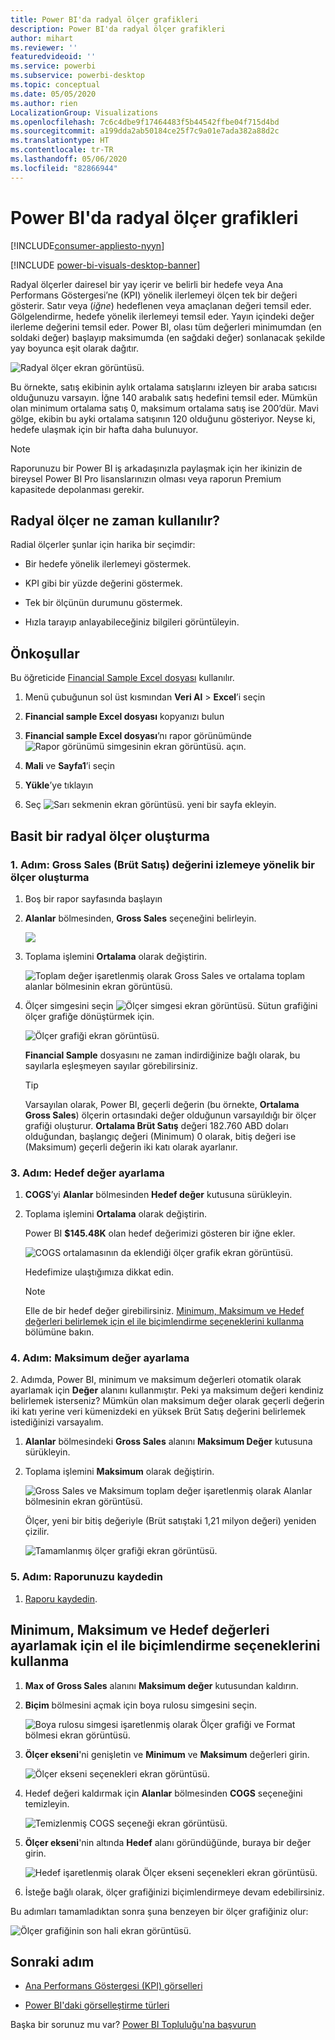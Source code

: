 ```yaml
---
title: Power BI'da radyal ölçer grafikleri
description: Power BI'da radyal ölçer grafikleri
author: mihart
ms.reviewer: ''
featuredvideoid: ''
ms.service: powerbi
ms.subservice: powerbi-desktop
ms.topic: conceptual
ms.date: 05/05/2020
ms.author: rien
LocalizationGroup: Visualizations
ms.openlocfilehash: 7c6c4dbe9f17464483f5b44542ffbe04f715d4bd
ms.sourcegitcommit: a199dda2ab50184ce25f7c9a01e7ada382a88d2c
ms.translationtype: HT
ms.contentlocale: tr-TR
ms.lasthandoff: 05/06/2020
ms.locfileid: "82866944"
---
```

# <a name="radial-gauge-charts-in-power-bi"></a>Power BI'da radyal ölçer grafikleri

[!INCLUDE[consumer-appliesto-nyyn](../includes/consumer-appliesto-nyyn.md)]

[!INCLUDE [power-bi-visuals-desktop-banner](../includes/power-bi-visuals-desktop-banner.md)]

Radyal ölçerler dairesel bir yay içerir ve belirli bir hedefe veya Ana Performans Göstergesi’ne (KPI) yönelik ilerlemeyi ölçen tek bir değeri gösterir. Satır veya (*iğne*) hedeflenen veya amaçlanan değeri temsil eder. Gölgelendirme, hedefe yönelik ilerlemeyi temsil eder. Yayın içindeki değer ilerleme değerini temsil eder. Power BI, olası tüm değerleri minimumdan (en soldaki değer) başlayıp maksimumda (en sağdaki değer) sonlanacak şekilde yay boyunca eşit olarak dağıtır.

![Radyal ölçer ekran görüntüsü.](media/power-bi-visualization-radial-gauge-charts/gauge-m.png)

Bu örnekte, satış ekibinin aylık ortalama satışlarını izleyen bir araba satıcısı olduğunuzu varsayın. İğne 140 arabalık satış hedefini temsil eder. Mümkün olan minimum ortalama satış 0, maksimum ortalama satış ise 200’dür.  Mavi gölge, ekibin bu ayki ortalama satışının 120 olduğunu gösteriyor. Neyse ki, hedefe ulaşmak için bir hafta daha bulunuyor.

> [!NOTE]
> Raporunuzu bir Power BI iş arkadaşınızla paylaşmak için her ikinizin de bireysel Power BI Pro lisanslarınızın olması veya raporun Premium kapasitede depolanması gerekir.

## <a name="when-to-use-a-radial-gauge"></a>Radyal ölçer ne zaman kullanılır?

Radial ölçerler şunlar için harika bir seçimdir:

* Bir hedefe yönelik ilerlemeyi göstermek.

* KPI gibi bir yüzde değerini göstermek.

* Tek bir ölçünün durumunu göstermek.

* Hızla tarayıp anlayabileceğiniz bilgileri görüntüleyin.

## <a name="prerequisites"></a>Önkoşullar

Bu öğreticide [Financial Sample Excel dosyası](https://download.microsoft.com/download/9/6/D/96DDC2FF-2568-491D-AAFA-AFDD6F763AE3/Retail%20Analysis%20Sample%20PBIX.pbix) kullanılır.

1. Menü çubuğunun sol üst kısmından **Veri Al** > **Excel**’i seçin
   
2. **Financial sample Excel dosyası** kopyanızı bulun

1. **Financial sample Excel dosyası**’nı rapor görünümünde ![Rapor görünümü simgesinin ekran görüntüsü.](media/power-bi-visualization-kpi/power-bi-report-view.png) açın.

1. **Mali** ve **Sayfa1**’i seçin

1. **Yükle**’ye tıklayın

1. Seç ![Sarı sekmenin ekran görüntüsü.](media/power-bi-visualization-kpi/power-bi-yellow-tab.png) yeni bir sayfa ekleyin.



## <a name="create-a-basic-radial-gauge"></a>Basit bir radyal ölçer oluşturma

### <a name="step-1-create-a-gauge-to-track-gross-sales"></a>1\. Adım: Gross Sales (Brüt Satış) değerini izlemeye yönelik bir ölçer oluşturma

1. Boş bir rapor sayfasında başlayın

1. **Alanlar** bölmesinden, **Gross Sales** seçeneğini belirleyin.

   ![](media/power-bi-visualization-radial-gauge-charts/grosssalesvalue-new.png)

1. Toplama işlemini **Ortalama** olarak değiştirin.

   ![Toplam değer işaretlenmiş olarak Gross Sales ve ortalama toplam alanlar bölmesinin ekran görüntüsü.](media/power-bi-visualization-radial-gauge-charts/changetoaverage-new.png)

1. Ölçer simgesini seçin ![Ölçer simgesi ekran görüntüsü.](media/power-bi-visualization-radial-gauge-charts/gaugeicon-new.png) Sütun grafiğini ölçer grafiğe dönüştürmek için.

    ![Ölçer grafiği ekran görüntüsü.](media/power-bi-visualization-radial-gauge-charts/gauge-no-target.png)

    **Financial Sample** dosyasını ne zaman indirdiğinize bağlı olarak, bu sayılarla eşleşmeyen sayılar görebilirsiniz.

    > [!TIP]
    > Varsayılan olarak, Power BI, geçerli değerin (bu örnekte, **Ortalama Gross Sales**) ölçerin ortasındaki değer olduğunun varsayıldığı bir ölçer grafiği oluşturur. **Ortalama Brüt Satış** değeri 182.760 ABD doları olduğundan, başlangıç değeri (Minimum) 0 olarak, bitiş değeri ise (Maksimum) geçerli değerin iki katı olarak ayarlanır.

### <a name="step-3-set-a-target-value"></a>3\. Adım: Hedef değer ayarlama

1. **COGS**’yi **Alanlar** bölmesinden **Hedef değer** kutusuna sürükleyin.

1. Toplama işlemini **Ortalama** olarak değiştirin.

   Power BI **$145.48K** olan hedef değerimizi gösteren bir iğne ekler.

   ![COGS ortalamasının da eklendiği ölçer grafik ekran görüntüsü.](media/power-bi-visualization-radial-gauge-charts/gaugeinprogress-new.png)

    Hedefimize ulaştığımıza dikkat edin.

   > [!NOTE]
   > Elle de bir hedef değer girebilirsiniz. [Minimum, Maksimum ve Hedef değerleri belirlemek için el ile biçimlendirme seçeneklerini kullanma](#use-manual-format-options-to-set-minimum-maximum-and-target-values) bölümüne bakın.

### <a name="step-4-set-a-maximum-value"></a>4\. Adım: Maksimum değer ayarlama

2\. Adımda, Power BI, minimum ve maksimum değerleri otomatik olarak ayarlamak için **Değer** alanını kullanmıştır. Peki ya maksimum değeri kendiniz belirlemek isterseniz? Mümkün olan maksimum değer olarak geçerli değerin iki katı yerine veri kümenizdeki en yüksek Brüt Satış değerini belirlemek istediğinizi varsayalım.

1. **Alanlar** bölmesindeki **Gross Sales** alanını **Maksimum Değer** kutusuna sürükleyin.

1. Toplama işlemini **Maksimum** olarak değiştirin.

   ![Gross Sales ve Maksimum toplam değer işaretlenmiş olarak Alanlar bölmesinin ekran görüntüsü.](media/power-bi-visualization-radial-gauge-charts/setmaximum-new.png)

   Ölçer, yeni bir bitiş değeriyle (Brüt satıştaki 1,21 milyon değeri) yeniden çizilir.

   ![Tamamlanmış ölçer grafiği ekran görüntüsü.](media/power-bi-visualization-radial-gauge-charts/power-bi-final-gauge.png)

### <a name="step-5-save-your-report"></a>5\. Adım: Raporunuzu kaydedin

1. [Raporu kaydedin](../service-report-save.md).

## <a name="use-manual-format-options-to-set-minimum-maximum-and-target-values"></a>Minimum, Maksimum ve Hedef değerleri ayarlamak için el ile biçimlendirme seçeneklerini kullanma

1. **Max of Gross Sales** alanını **Maksimum değer** kutusundan kaldırın.

1. **Biçim** bölmesini açmak için boya rulosu simgesini seçin.

   ![Boya rulosu simgesi işaretlenmiş olarak Ölçer grafiği ve Format bölmesi ekran görüntüsü.](media/power-bi-visualization-radial-gauge-charts/power-bi-roller.png)

1. **Ölçer ekseni**'ni genişletin ve **Minimum** ve **Maksimum** değerleri girin.

    ![Ölçer ekseni seçenekleri ekran görüntüsü.](media/power-bi-visualization-radial-gauge-charts/power-bi-gauge-axis.png)

1. Hedef değeri kaldırmak için **Alanlar** bölmesinden **COGS** seçeneğini temizleyin.

    ![Temizlenmiş COGS seçeneği ekran görüntüsü.](media/power-bi-visualization-radial-gauge-charts/pbi-remove-target.png)

1. **Ölçer ekseni**'nin altında **Hedef** alanı göründüğünde, buraya bir değer girin.

     ![Hedef işaretlenmiş olarak Ölçer ekseni seçenekleri ekran görüntüsü.](media/power-bi-visualization-radial-gauge-charts/power-bi-gauge-target.png)

1. İsteğe bağlı olarak, ölçer grafiğinizi biçimlendirmeye devam edebilirsiniz.

Bu adımları tamamladıktan sonra şuna benzeyen bir ölçer grafiğiniz olur:

![Ölçer grafiğinin son hali ekran görüntüsü.](media/power-bi-visualization-radial-gauge-charts/power-bi-final.png)

## <a name="next-step"></a>Sonraki adım

* [Ana Performans Göstergesi (KPI) görselleri](power-bi-visualization-kpi.md)

* [Power BI'daki görselleştirme türleri](power-bi-visualization-types-for-reports-and-q-and-a.md)

Başka bir sorunuz mu var? [Power BI Topluluğu'na başvurun](https://community.powerbi.com/)
